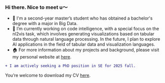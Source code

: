 ### Hi there.  Nice to meet u～

<!--
**Yang-Emily/Yang-Emily** is a  _special_  repository because its `README.md` (this file) appears on your GitHub profile.

Here are some ideas to get you started:

-  🔭I’m currently working on ...
-  🌱I’m currently learning ...
-  I’m looking to collaborate on ...
-  I’m looking for help with ...
-  Ask me about ...
-  How to reach me: ...
-  Pronouns: ...
-  Fun fact: ...
-  🌱I'm a second-year master’s student, and have obtained bachelor's degree majoring in big data🙂
-  🔭I’m currently working on code intelligence. Specially, I focus on the nl2vis task, which involves generating visualizations through natural language basis on tabular data. In the future, I plan to explore the ai in the field of tabular data and vis language.
-->

-  🌱 I'm a second-year master’s student who has obtained a bachelor's degree with a major in Big Data.
-  🔭 I’m currently working on code intelligence, with a special focus on the nl2vis task, which involves generating visualizations based on tabular data through natural language processing. In the future, I plan to explore AI applications in the field of tabular data and visualization languages.
-  🏠 For more information about my projects and background, please visit my personal website at [here](https://yang-emily.github.io/).

```diff
+ I am actively seeking a PhD position in SE for 2025 fall.
```
You’re welcome to download my CV [here]().
